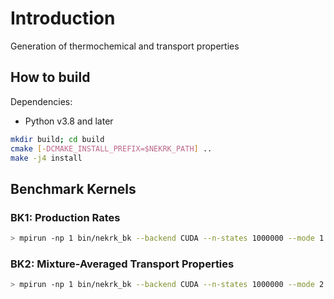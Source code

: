 # Introduction
Generation of thermochemical and transport properties

## How to build
Dependencies:
- Python v3.8 and later

```sh
mkdir build; cd build
cmake [-DCMAKE_INSTALL_PREFIX=$NEKRK_PATH] ..
make -j4 install
```

## Benchmark Kernels

### BK1: Production Rates

```sh
> mpirun -np 1 bin/nekrk_bk --backend CUDA --n-states 1000000 --mode 1 --yaml-file mechanisms/gri30.yaml
```

### BK2: Mixture-Averaged Transport Properties

```sh
> mpirun -np 1 bin/nekrk_bk --backend CUDA --n-states 1000000 --mode 2  --yaml-file mechanisms/gri30.yaml
```
